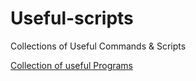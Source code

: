 # Useful-scripts

Collections of Useful Commands & Scripts


[Collection of useful Programs](/HXavS/Useful/wiki)
